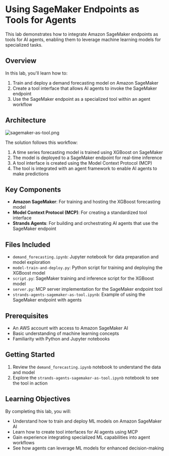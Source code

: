 # Using SageMaker Endpoints as Tools for Agents

This lab demonstrates how to integrate Amazon SageMaker endpoints as tools for AI agents, enabling them to leverage machine learning models for specialized tasks.

## Overview

In this lab, you'll learn how to:

1. Train and deploy a demand forecasting model on Amazon SageMaker
2. Create a tool interface that allows AI agents to invoke the SageMaker endpoint
3. Use the SageMaker endpoint as a specialized tool within an agent workflow

## Architecture

![sagemaker-as-tool.png](sagemaker-as-tool.png)

The solution follows this workflow:

1. A time series forecasting model is trained using XGBoost on SageMaker
2. The model is deployed to a SageMaker endpoint for real-time inference
3. A tool interface is created using the Model Context Protocol (MCP)
4. The tool is integrated with an agent framework to enable AI agents to make predictions

## Key Components

- **Amazon SageMaker**: For training and hosting the XGBoost forecasting model
- **Model Context Protocol (MCP)**: For creating a standardized tool interface
- **Strands Agents**: For building and orchestrating AI agents that use the SageMaker endpoint

## Files Included

- `demand_forecasting.ipynb`: Jupyter notebook for data preparation and model exploration
- `model-train-and-deploy.py`: Python script for training and deploying the XGBoost model
- `script.py`: SageMaker training and inference script for the XGBoost model
- `server.py`: MCP server implementation for the SageMaker endpoint tool
- `strands-agents-sagemaker-as-tool.ipynb`: Example of using the SageMaker endpoint with agents

## Prerequisites

- An AWS account with access to Amazon SageMaker AI
- Basic understanding of machine learning concepts
- Familiarity with Python and Jupyter notebooks

## Getting Started

1. Review the `demand_forecasting.ipynb` notebook to understand the data and model
2. Explore the `strands-agents-sagemaker-as-tool.ipynb` notebook to see the tool in action

## Learning Objectives

By completing this lab, you will:

- Understand how to train and deploy ML models on Amazon SageMaker AI
- Learn how to create tool interfaces for AI agents using MCP
- Gain experience integrating specialized ML capabilities into agent workflows
- See how agents can leverage ML models for enhanced decision-making
